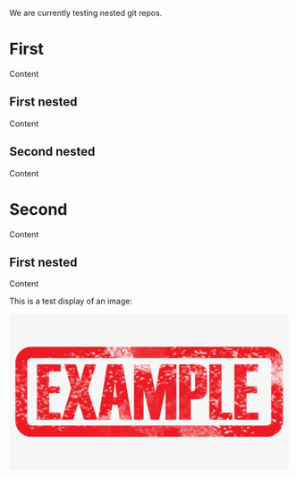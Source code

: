 We are currently testing nested git repos.

# First

Content

## First nested

Content

## Second nested

Content

# Second

Content

## First nested

Content

This is a test display of an image:

![some example alt text](example.jpeg "some example title text")
